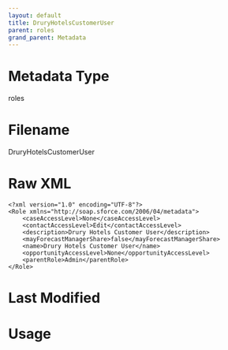 ```yaml
---
layout: default
title: DruryHotelsCustomerUser
parent: roles
grand_parent: Metadata
---
```

# Metadata Type
roles


# Filename 
DruryHotelsCustomerUser


# Raw XML
```
<?xml version="1.0" encoding="UTF-8"?>
<Role xmlns="http://soap.sforce.com/2006/04/metadata">
    <caseAccessLevel>None</caseAccessLevel>
    <contactAccessLevel>Edit</contactAccessLevel>
    <description>Drury Hotels Customer User</description>
    <mayForecastManagerShare>false</mayForecastManagerShare>
    <name>Drury Hotels Customer User</name>
    <opportunityAccessLevel>None</opportunityAccessLevel>
    <parentRole>Admin</parentRole>
</Role>
```


# Last Modified


# Usage
